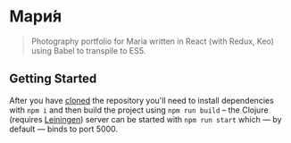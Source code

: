 # Мари́я

> Photography portfolio for Maria written in React (with Redux, Keo) using Babel to transpile to ES5.

## Getting Started

After you have [cloned](git@github.com:Wildhoney/Maria.git) the repository you'll need to install dependencies with `npm i` and then build the project using `npm run build` &ndash; the Clojure (requires [Leiningen](http://leiningen.org/)) server can be started with `npm run start` which &mdash; by default &mdash; binds to port 5000.
